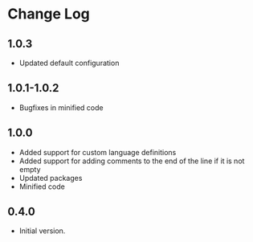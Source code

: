 # Change Log

## 1.0.3

- Updated default configuration

## 1.0.1-1.0.2

- Bugfixes in minified code

## 1.0.0

- Added support for custom language definitions
- Added support for adding comments to the end of the line if it is not empty
- Updated packages
- Minified code

## 0.4.0
- Initial version.